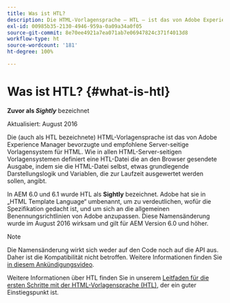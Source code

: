 ```yaml
---
title: Was ist HTL?
description: Die HTML-Vorlagensprache – HTL – ist das von Adobe Experience Manager bevorzugte und empfohlene Server-seitige Vorlagensystem für HTML.
exl-id: 00985b35-2130-4946-959a-0a09a34a0f05
source-git-commit: 8e70ee4921a7ea071ab7e06947824c371f4013d8
workflow-type: ht
source-wordcount: '181'
ht-degree: 100%

---
```


# Was ist HTL? {#what-is-htl}

**Zuvor als *Sightly*** bezeichnet

Aktualisiert: August 2016

Die (auch als HTL bezeichnete) HTML-Vorlagensprache ist das von Adobe Experience Manager bevorzugte und empfohlene Server-seitige Vorlagensystem für HTML. Wie in allen HTML-Server-seitigen Vorlagensystemen definiert eine HTL-Datei die an den Browser gesendete Ausgabe, indem sie die HTML-Datei selbst, etwas grundlegende Darstellungslogik und Variablen, die zur Laufzeit ausgewertet werden sollen, angibt.

In AEM 6.0 und 6.1 wurde HTL als **Sightly** bezeichnet. Adobe hat sie in „HTML Template Language“ umbenannt, um zu verdeutlichen, wofür die Spezifikation gedacht ist, und um sich an die allgemeinen Benennungsrichtlinien von Adobe anzupassen. Diese Namensänderung wurde im August 2016 wirksam und gilt für AEM Version 6.0 und höher.

>[!NOTE]
>
>Die Namensänderung wirkt sich weder auf den Code noch auf die API aus. Daher ist die Kompatibilität nicht betroffen. Weitere Informationen finden Sie [in diesem Ankündigungsvideo](https://helpx.adobe.com/de/experience-manager/how-to/announce-htl.html).

Weitere Informationen über HTL finden Sie in unserem [Leitfaden für die ersten Schritte mit der HTML-Vorlagensprache (HTL)](overview.md), der ein guter Einstiegspunkt ist.
